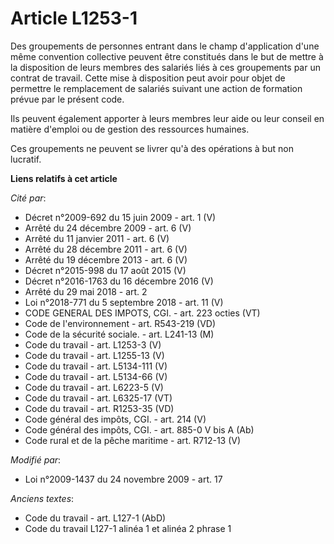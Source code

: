 # Article L1253-1

Des groupements de personnes entrant dans le champ d'application d'une même convention collective peuvent être constitués
dans le but de mettre à la disposition de leurs membres des salariés liés à ces groupements par un contrat de travail. Cette
mise à disposition peut avoir pour objet de permettre le remplacement de salariés suivant une action de formation prévue par
le présent code. 

Ils peuvent également apporter à leurs membres leur aide ou leur conseil en matière d'emploi ou de gestion des ressources
humaines.

Ces groupements ne peuvent se livrer qu'à des opérations à but non lucratif.

**Liens relatifs à cet article**

_Cité par_:

  - Décret n°2009-692 du 15 juin 2009 - art. 1 (V)
  - Arrêté du 24 décembre 2009 - art. 6 (V)
  - Arrêté du 11 janvier 2011 - art. 6 (V)
  - Arrêté du 28 décembre 2011 - art. 6 (V)
  - Arrêté du 19 décembre 2013 - art. 6 (V)
  - Décret n°2015-998 du 17 août 2015 (V)
  - Décret n°2016-1763 du 16 décembre 2016 (V)
  - Arrêté du 29 mai 2018 - art. 2
  - Loi n°2018-771 du 5 septembre 2018 - art. 11 (V)
  - CODE GENERAL DES IMPOTS, CGI. - art. 223 octies (VT)
  - Code de l'environnement - art. R543-219 (VD)
  - Code de la sécurité sociale. - art. L241-13 (M)
  - Code du travail - art. L1253-3 (V)
  - Code du travail - art. L1255-13 (V)
  - Code du travail - art. L5134-111 (V)
  - Code du travail - art. L5134-66 (V)
  - Code du travail - art. L6223-5 (V)
  - Code du travail - art. L6325-17 (VT)
  - Code du travail - art. R1253-35 (VD)
  - Code général des impôts, CGI. - art. 214 (V)
  - Code général des impôts, CGI. - art. 885-0 V bis A (Ab)
  - Code rural et de la pêche maritime - art. R712-13 (V)

_Modifié par_:

  - Loi n°2009-1437 du 24 novembre 2009 - art. 17

_Anciens textes_:

  - Code du travail - art. L127-1 (AbD)
  - Code du travail L127-1 alinéa 1 et alinéa 2 phrase 1
